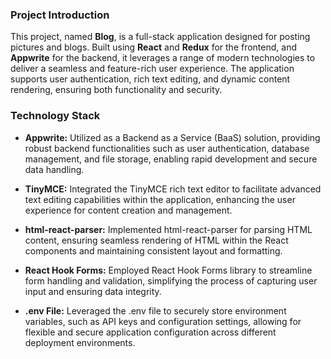 ### Project Introduction
This project, named **Blog**, is a full-stack application designed for posting pictures and blogs. Built using **React** and **Redux** for the frontend, and **Appwrite** for the backend, it leverages a range of modern technologies to deliver a seamless and feature-rich user experience. The application supports user authentication, rich text editing, and dynamic content rendering, ensuring both functionality and security.

### Technology Stack

- **Appwrite:** Utilized as a Backend as a Service (BaaS) solution, providing robust backend functionalities such as user authentication, database management, and file storage, enabling rapid development and secure data handling.

- **TinyMCE:** Integrated the TinyMCE rich text editor to facilitate advanced text editing capabilities within the application, enhancing the user experience for content creation and management.

- **html-react-parser:** Implemented html-react-parser for parsing HTML content, ensuring seamless rendering of HTML within the React components and maintaining consistent layout and formatting.

- **React Hook Forms:** Employed React Hook Forms library to streamline form handling and validation, simplifying the process of capturing user input and ensuring data integrity.

- **.env File:** Leveraged the .env file to securely store environment variables, such as API keys and configuration settings, allowing for flexible and secure application configuration across different deployment environments.

